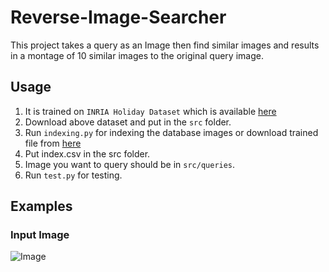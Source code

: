 # Reverse-Image-Searcher
This project takes a query as an Image then find similar images and results in a montage of 10 similar images to the original query image.

## Usage
1. It is trained on `INRIA Holiday Dataset` which is available [here](http://lear.inrialpes.fr/people/jegou/data.php)
2. Download above dataset and put in the `src` folder.
3. Run `indexing.py` for indexing the database images or download trained file from [here](https://drive.google.com/file/d/1JhIJ16hkOIhGZ85MIOUnpZnqlYNWqp8f/view?usp=sharing)
4. Put index.csv in the src folder.
5. Image you want to query should be in `src/queries`.
6. Run `test.py` for testing.

## Examples
### Input Image
![Image]()
